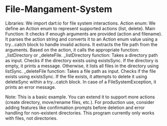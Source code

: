 # File-Mangament-System
Libraries: We import dart:io for file system interactions.
Action enum: We define an Action enum to represent supported actions (list, delete).
Main Function:
It checks if enough arguments are provided (action and filename).
It parses the action string and converts it to an Action enum value using a try...catch block to handle invalid actions.
It extracts the file path from the arguments.
Based on the action, it calls the appropriate function: _listDirectory or _deleteFile.
_listDirectory function:
 Takes a directory path as input.
 Checks if the directory exists using existsSync.
 If the directory is empty, it prints a message.
 Otherwise, it lists all files in the directory using listSync.
 _deleteFile function:
 Takes a file path as input.
 Checks if the file exists using existsSync.
 If the file exists, it attempts to delete it using deleteSync within a try...catch block.
 In case of a FileSystemException, it prints an error message.

Note:
 This is a basic example. You can extend it to support more actions (create directory, move/rename files, etc.).
 For production use, consider adding features like confirmation prompts before deletion and error handling for non-existent directories.
 This program currently only works with files, not directories.
